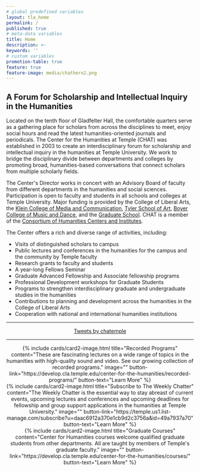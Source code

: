 ```yaml
---
# global predefined variables
layout: tla_home
permalink: /
published: true
# meta-data variables
title: Home
description: >-
keywords: ''
# custom variables
promotion-table: true
feature: true
feature-image: media/chathero2.png
---
```

## A Forum for Scholarship and Intellectual Inquiry in the Humanities

Located on the tenth floor of Gladfelter Hall, the comfortable quarters serve as a gathering place for scholars from across the disciplines to meet, enjoy social hours and read the latest humanities-oriented journals and periodicals. The Center for the Humanities at Temple (CHAT) was established in 2003 to create an interdisciplinary forum for scholarship and intellectual inquiry in the humanities at Temple University. We work to bridge the disciplinary divide between departments and colleges by promoting broad, humanities-based conversations that connect scholars from multiple scholarly fields.

The Center's Director works in concert with an Advisory Board of faculty from different departments in the humanities and social sciences. Participation is open to faculty and students in all schools and colleges at Temple University. Major funding is provided by the College of Liberal Arts, the [Klein College of Media and Communication](https://klein.temple.edu/), [Tyler School of Art](http://www.temple.edu/tyler/), [Boyer College of Music and Dance](http://www.temple.edu/boyer/), and the [Graduate School](http://www.temple.edu/grad/index.htm). CHAT is a member of the [Consortium of Humanities Centers and Institutes](http://chcinetwork.org/).

The Center offers a rich and diverse range of activities, including:

- Visits of distinguished scholars to campus
- Public lectures and conferences in the humanities for the campus and the community by Temple faculty
- Research grants to faculty and students
- A year-long Fellows Seminar
- Graduate Advanced Fellowship and Associate fellowship programs
- Professional Development workshops for Graduate Students
- Programs to strengthen interdisciplinary graduate and undergraduate studies in the humanities
- Contributions to planning and development across the humanities in the College of Liberal Arts
- Cooperation with national and international humanities institutions

___

<div align="center" class="video-container">
<a class="twitter-timeline" data-width="560" data-height="315" href="https://twitter.com/chatemple?ref_src=twsrc%5Etfw">Tweets by chatemple</a> <script async src="https://platform.twitter.com/widgets.js" charset="utf-8"></script><div/>

___


<div class="row row-wide">
  <div class="col m12 l4">{% include cards/card2-image.html
    title="Recorded Programs"
    content="These are fascinating lectures on a wide range of topics in the humanities with high-quality sound and video. See our growing collection of recorded programs."
    image=""
    button-link="https://develop.cla.temple.edu/center-for-the-humanities/recorded-programs/"
    button-text="Learn More" %}
  </div>
  <div class="row row-wide">
    <div class="col m12 l4">{% include cards/card2-image.html
      title="Subscribe to The Weekly Chatter"
      content="The Weekly Chatter is the essential way to stay abreast of current events, upcoming lectures and conferences and upcoming deadlines for fellowship and group support applications in the humanities at Temple University."
      image=""
      button-link="https://temple.us1.list-manage.com/subscribe?u=daac6912a370e1cb9d2c3756a&id=49a7937a70"
      button-text="Learn More" %}
    </div>
    <div class="row row-wide">
      <div class="col m12 l4">{% include cards/card2-image.html
        title="Graduate Courses"
        content="Center for Humanities courses welcome qualified graduate students from other departments. All are taught by members of Temple's graduate faculty."
        image=""
        button-link="https://develop.cla.temple.edu/center-for-the-humanities/courses/"
        button-text="Learn More" %}
      </div>
</div>
